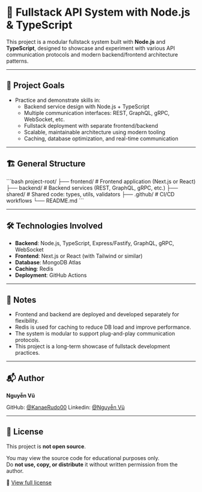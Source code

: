 
# 🚀 Fullstack API System with Node.js & TypeScript

This project is a modular fullstack system built with **Node.js** and **TypeScript**, designed to showcase and experiment with various API communication protocols and modern backend/frontend architecture patterns.

---

## 🎯 Project Goals

- Practice and demonstrate skills in:
  - Backend service design with Node.js + TypeScript
  - Multiple communication interfaces: REST, GraphQL, gRPC, WebSocket, etc.
  - Fullstack deployment with separate frontend/backend
  - Scalable, maintainable architecture using modern tooling
  - Caching, database optimization, and real-time communication

---

## 🏗️ General Structure

\`\`\`bash
project-root/
├── frontend/          # Frontend application (Next.js or React)
├── backend/           # Backend services (REST, GraphQL, gRPC, etc.)
├── shared/            # Shared code: types, utils, validators
├── .github/           # CI/CD workflows
└── README.md
\`\`\`

---

## 🛠 Technologies Involved

- **Backend**: Node.js, TypeScript, Express/Fastify, GraphQL, gRPC, WebSocket
- **Frontend**: Next.js or React (with Tailwind or similar)
- **Database**: MongoDB Atlas
- **Caching**: Redis
- **Deployment**: GitHub Actions

---

## 📌 Notes

- Frontend and backend are deployed and developed separately for flexibility.
- Redis is used for caching to reduce DB load and improve performance.
- The system is modular to support plug-and-play communication protocols.
- This project is a long-term showcase of fullstack development practices.

---

## 📬 Author

**Nguyễn Vũ**  

GitHub: [@KanaeRudo00](https://github.com/KanaeRudo00)
Linkedin: [@Nguyễn Vũ](https://www.linkedin.com/in/nguy%E1%BB%85n-v%C5%A9-325a59251/)

---

## 📜 License

This project is **not open source**.

You may view the source code for educational purposes only.  
Do **not use, copy, or distribute** it without written permission from the author.

🔗 [View full license](./LICENSE)
